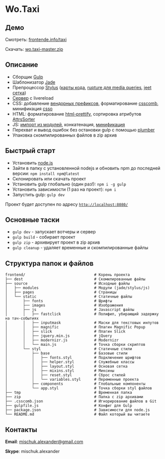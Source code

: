 # Wo.Taxi

## Демо
Смотреть: [frontende.info/taxi](http://frontende.info/taxi)

Скачать: [wo.taxi-master.zip](https://github.com/Mischuk/wo.taxi/archive/master.zip)

## Описание
* Сборщик [Gulp](http://gulpjs.com/)
* Шаблонизатор [Jade](http://jade-lang.com/)
* Препроцессор [Stylus](http://stylus-lang.com/) ([карты кода](https://www.npmjs.com/package/gulp-sourcemaps), [rupture для media queries](http://jescalan.github.io/rupture/), [jeet сетка](http://jeet.gs/))
* [Сервер](https://www.npmjs.com/package/gulp-connect) с livereload
* CSS: добавление [вендорных префиксов](https://www.npmjs.com/package/autoprefixer-stylus), форматирование [csscomb](https://www.npmjs.com/package/gulp-csscomb), минификация [csso](https://www.npmjs.com/package/gulp-csso)
* HTML: форматирование [html-prettify](https://www.npmjs.com/package/gulp-html-prettify), сортировка атрибутов [AttrsSorter](https://www.npmjs.com/package/posthtml-attrs-sorter)
* JS: [импорт из модулей](https://www.npmjs.com/package/gulp-include), конкатенация, [минификация](https://www.npmjs.com/package/gulp-uglify)
* Перехват и вывод ошибок без остановки gulp с помощью [plumber](https://www.npmjs.com/package/gulp-plumber)
* Упаковка скомпилированных файлов в zip архив

## Быстрый старт

* Установить [node.js](https://nodejs.org)
* Зайти в папку с установленной nodejs и обновить npm до последней версии: `npm install npm@latest`
* Склонировать или скачать проект
* Установить gulp глобально (один раз!): `npm i -g gulp`
* Установить зависимости (1 раз на проект): `npm i`
* Запустить gulp: `gulp dev`

Проект будет доступен по адресу [`http://localhost:8080/`](http://localhost:8080/)

## Основные таски

* `gulp dev` - запускает вотчеры и сервер
* `gulp build` - собирает проект
* `gulp zip` - архивирует проект в zip архив
* `gulp cleanup` - удаляет временные и скомпилированные файлы

## Структура папок и файлов

```
frontend/                               # Корень проекта
├── dest                                # Скомилированные файлы
├── source                              # Исходные файлы
│   ├── modules                         # Модули (jade/stylus/js)
│   ├── pages                           # Страницы
│   └── static                          # Статичные файлы
│       ├── fonts                       # Шрифты
│       ├── images                      # Изображения
│       ├── js                          # Javascript файлы
│       │   ├── fastclick               # Полифил, убирающий задержку на тач-событиях
│       │   ├── inputmask               # Маски для текстовых инпутов
│       │   ├── magnific                # Плагин Magnific Popup
│       │   ├── slick                   # Плагин Slick
│       │   ├── jquery.min.js           # jQuery
│       │   ├── modernizr.js            # Modernizr
│       │   └── main.js                 # Точка сборки скриптов
│       └── styl                        # Статичные стили
│           ├── base                    # Базовые стили
│           │   ├── fonts.styl          # Подключение шрифтов
│           │   ├── helper.styl         # Служебные классы
│           │   ├── layout.styl         # Основая сетка
│           │   ├── mixins.styl         # Миксины
│           │   ├── reset.styl          # Сброс стилей
│           │   └── variables.styl      # Переменные проекта
│           ├── components              # Глобальные компоненты
│           └── app.styl                # Точка сборки styl файлов
├── tmp                                 # Временная папка
├── zip                                 # Папка с zip архивами
├── .csscomb.json                       # Игнорирование файлов в Git
├── gulpfile.js                         # Конфиг для Gulp
├── package.json                        # Зависимости для node.js
└── README.md                           # Файл который вы читаете
```

## Контакты
**Email**: mischuk.alexander@gmail.com

**Skype**: mischuk.alexander
